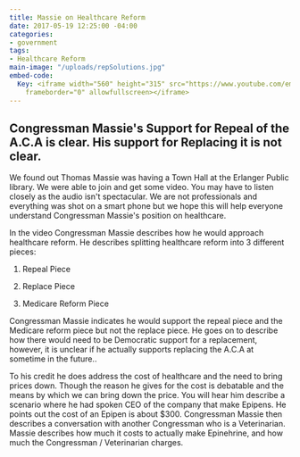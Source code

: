```yaml
---
title: Massie on Healthcare Reform
date: 2017-05-19 12:25:00 -04:00
categories:
- government
tags:
- Healthcare Reform
main-image: "/uploads/repSolutions.jpg"
embed-code:
  Key: <iframe width="560" height="315" src="https://www.youtube.com/embed/2HuQ5_XSmto"
    frameborder="0" allowfullscreen></iframe>
---
```


## Congressman Massie's Support for Repeal of the A.C.A is clear. His support for Replacing it is not clear.

We found out Thomas Massie was having a Town Hall at the Erlanger Public library. We were able to join and get some video. You may have to listen closely as the audio isn't spectacular. We are not professionals and everything was shot on a smart phone but we hope this will help everyone understand Congressman Massie's position on healthcare.

In the video Congressman Massie describes how he would approach healthcare reform. He describes splitting healthcare reform into 3 different pieces:

1. Repeal Piece

2. Replace Piece

3. Medicare Reform Piece

Congressman Massie indicates he would support the repeal piece and the Medicare reform piece but not the replace piece. He goes on to describe how there would need to be Democratic support for a replacement, however, it is unclear if he actually supports replacing the A.C.A at sometime in the future..

To his credit he does address the cost of healthcare and the need to bring prices down. Though the reason he gives for the cost is debatable and the means by which we can bring down the price. You will hear him describe a scenario where he had spoken CEO of the company that make Epipens. He points out the cost of an Epipen is about $300. Congressman Massie then describes a conversation with another Congressman who is a Veterinarian. Massie describes how much it costs to actually make Epinehrine, and how much the Congressman / Veterinarian charges.